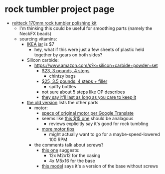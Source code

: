 # rock tumbler project page

- [reitteck 170mm rock tumbler polishing kit](https://www.thingiverse.com/thing:4076827)
  - I'm thinking this could be useful for smoothing parts (namely the NeckFX beads)
  - sourcing vitamins:
    - [IKEA jar](https://www.ikea.com/us/en/p/ikea-365-jar-with-lid-glass-plastic-s19277767/) is $7
      - hey, what if this were just a few sheets of plastic held together by gears on both sides?
    - Silicon carbide:
      - https://www.amazon.com/s?k=silicon+carbide+powder+set
        - [$23, 3 pounds, 4 steps](https://www.amazon.com/Polly-Plastics-Tumbler-Tumbling-Resealable/dp/B075MY9P8Z/)
          - chintzy bags
        - [$25, 3.5 pounds, 4 steps + filler](https://www.amazon.com/Dan-Darci-Rock-Tumbler-Refill/dp/B07Z7K41CN/)
          - spiffy bottles
        - not sure about 5 steps like OP describes
        - [they say it'll last as long as you care to keep it](https://www.thingiverse.com/thing:3666116/comments#comment-2678030)
    - [the old version](https://www.thingiverse.com/thing:3666116) lists the other parts
      - motor:
        - [specs of original motor per Google Translate](7aca3153-d31a-4e40-a109-0036dd9f266f.md)
        - seems like [this $15 one](https://www.amazon.com/Greartisan-el%C3%A9ctrico-reducci%C3%B3n-velocidad-exc%C3%A9ntrico/dp/B072N84JX7) should be analagous
          - reviews explicitly say it's good for rock tumbling
        - [more motor tips](https://www.thingiverse.com/thing:3666116/comments#comment-2710529)
          - might actually want to go for a maybe-speed-lowered 100 RPM
      - the comments talk about screws?
        - [this one](https://www.thingiverse.com/thing:3666116/comments#comment-2875477) suggests:
          - 12x M2x12 for the casing
          - 4x M5x16 for the base
        - [this model](https://www.thingiverse.com/thing:4411870) says it's a version of the base without screws
